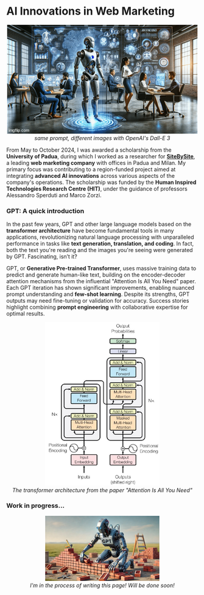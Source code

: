 # AI Innovations in Web Marketing

<p align="center">
  <!--  style="max-width: 100%; height: auto;" height="400" -->
  <img src="images/covers.gif"/>
  <br>
  <i>same prompt, different images with OpenAI's Dall-E 3</i>
</p>

From May to October 2024, I was awarded a scholarship from the **University of Padua**, during which I worked as a researcher for **[SiteBySite](https://www.sitebysite.it/)**, a leading **web marketing company** with offices in Padua and Milan. My primary focus was contributing to a region-funded project aimed at integrating **advanced AI innovations** across various aspects of the company's operations. The scholarship was funded by the **Human Inspired Technologies Research Centre (HIT)**, under the guidance of professors Alessandro Sperduti and Marco Zorzi.

<!-- <p align="center">
  <img src="images/cover_8.jpg" height="350"/>
</p> -->

### GPT: A quick introduction

In the past few years, GPT and other large language models based on the **transformer architecture** have become fundamental tools in many applications, revolutionizing natural language processing with unparalleled performance in tasks like **text generation, translation, and coding**. In fact, both the text you're reading and the images you're seeing were generated by GPT. Fascinating, isn’t it?


GPT, or **Generative Pre-trained Transformer**, uses massive training data to predict and generate human-like text, building on the encoder-decoder attention mechanisms from the influential "Attention Is All You Need" paper. Each GPT iteration has shown significant improvements, enabling nuanced prompt understanding and **few-shot learning**. Despite its strengths, GPT outputs may need fine-tuning or validation for accuracy. Success stories highlight combining **prompt engineering** with collaborative expertise for optimal results.

<p align="center">
  <img src="images/transformer.jpg" width = 300 style="max-width: 100%; height: auto;"/>
  <br>
  <i>The transformer architecture from the paper "Attention Is All You Need"</i>
</p>

### Work in progress...

<p align="center">
  <img src="images/GPT building the future.jpg" width = 300 style="max-width: 100%; height: auto;"/>
  <br>
  <i>I'm in the process of writing this page! Will be done soon!</i>
</p>